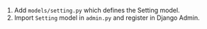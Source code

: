1. Add `models/setting.py` which defines the Setting model.
2. Import `Setting` model in `admin.py` and register in Django Admin.
